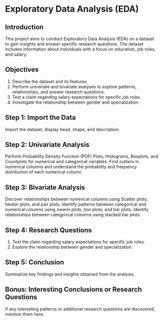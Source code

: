 
# Exploratory Data Analysis (EDA)

## Introduction
This project aims to conduct Exploratory Data Analysis (EDA) on a dataset to gain insights and answer specific research questions. The dataset includes information about individuals with a focus on education, job roles, and salary.

## Objectives
1. Describe the dataset and its features.
2. Perform univariate and bivariate analyses to explore patterns, relationships, and answer research questions.
3. Test a claim regarding salary expectations for specific job roles.
4. Investigate the relationship between gender and specialization.

## Step 1: Import the Data
Import the dataset, display head, shape, and description.

## Step 2: Univariate Analysis
Perform Probability Density Function (PDF) Plots, Histograms, Boxplots, and Countplots for numerical and categorical variables. Find outliers in numerical columns and understand the probability and frequency distribution of each numerical column.

## Step 3: Bivariate Analysis
Discover relationships between numerical columns using Scatter plots, hexbin plots, and pair plots. Identify patterns between categorical and numerical columns using swarm plots, box plots, and bar plots. Identify relationships between categorical columns using stacked bar plots.

## Step 4: Research Questions
1. Test the claim regarding salary expectations for specific job roles.
2. Explore the relationship between gender and specialization.

## Step 5: Conclusion
Summarize key findings and insights obtained from the analysis.

## Bonus: Interesting Conclusions or Research Questions
If any interesting patterns or additional research questions are discovered, mention them here.
